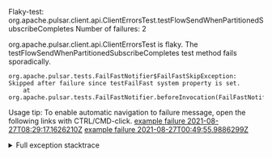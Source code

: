         
Flaky-test: org.apache.pulsar.client.api.ClientErrorsTest.testFlowSendWhenPartitionedSubscribeCompletes
Number of failures: 2

org.apache.pulsar.client.api.ClientErrorsTest is flaky. The testFlowSendWhenPartitionedSubscribeCompletes test method fails sporadically.

```
org.apache.pulsar.tests.FailFastNotifier$FailFastSkipException: Skipped after failure since testFailFast system property is set.
	at org.apache.pulsar.tests.FailFastNotifier.beforeInvocation(FailFastNotifier.java:88)

```

Usage tip: To enable automatic navigation to failure message, open the following links with CTRL/CMD-click.
[example failure 2021-08-27T08:29:17.1626210Z](https://github.com/apache/pulsar/runs/3441181143?check_suite_focus=true#step:9:1276)
[example failure 2021-08-27T00:49:55.9886299Z](https://github.com/apache/pulsar/runs/3438608157?check_suite_focus=true#step:9:1272)


<details>
<summary>Full exception stacktrace</summary>
<code><pre>
org.apache.pulsar.tests.FailFastNotifier$FailFastSkipException: Skipped after failure since testFailFast system property is set.
	at org.apache.pulsar.tests.FailFastNotifier.beforeInvocation(FailFastNotifier.java:88)

</pre></code>
</details>

